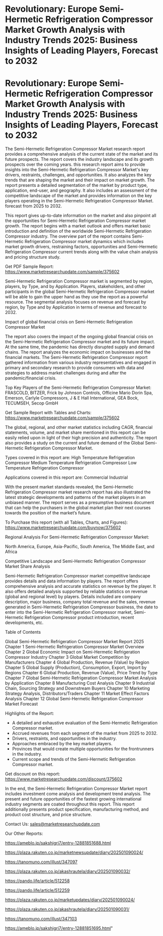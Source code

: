   # Revolutionary: Europe Semi-Hermetic Refrigeration Compressor Market Growth Analysis with Industry Trends 2025: Business Insights of Leading Players, Forecast to 2032
# Revolutionary: Europe Semi-Hermetic Refrigeration Compressor Market Growth Analysis with Industry Trends 2025: Business Insights of Leading Players, Forecast to 2032

The Semi-Hermetic Refrigeration Compressor Market research report provides a comprehensive analysis of the current state of the market and its future prospects. The report covers the industry landscape and its growth prospects over the coming years. this research report aims to provide insights into the Semi-Hermetic Refrigeration Compressor Market's key drivers, restraints, challenges, and opportunities. It also analyzes the key trends that are shaping the market and their impact on market growth. The report presents a detailed segmentation of the market by product type, application, end-user, and geography. It also includes an assessment of the competitive landscape of the market and provides information on the key players operating in the Semi-Hermetic Refrigeration Compressor Market. forecast from 2025 to 2032.

This report gives up-to-date information on the market and also pinpoint all the opportunities for Semi-Hermetic Refrigeration Compressor market growth. The report begins with a market outlook and offers market basic introduction and definition of the worldwide Semi-Hermetic Refrigeration Compressor industry. The overview part of the report contains Semi-Hermetic Refrigeration Compressor market dynamics which includes market growth drivers, restraining factors, opportunities and Semi-Hermetic Refrigeration Compressor current trends along with the value chain analysis and pricing structure study.

Get PDF Sample Report: https://www.marketresearchupdate.com/sample/375602

Semi-Hermetic Refrigeration Compressor market is segmented by region, players, by Type, and by Application. Players, stakeholders, and other participants in the global Semi-Hermetic Refrigeration Compressor market will be able to gain the upper hand as they use the report as a powerful resource. The segmental analysis focuses on revenue and forecast by region, by Type and by Application in terms of revenue and forecast to 2032.

Impact of global financial crisis on Semi-Hermetic Refrigeration Compressor Market

The report also covers the impact of the ongoing global financial crisis on the Semi-Hermetic Refrigeration Compressor market and its future impact. At the same time, the pandemic has directly disrupted supply and demand chains. The report analyzes the economic impact on businesses and the financial markets. The Semi-Hermetic Refrigeration Compressor report gathered information from various industry representatives and engaged in primary and secondary research to provide consumers with data and strategies to address market challenges during and after the pandemic/financial crisis.

Top Key Players of the Semi-Hermetic Refrigeration Compressor Market:
FRASCOLD, BITZER, Frick by Johnson Controls, Officine Mario Dorin Spa, Emerson, Carlyle Compressors, J & E Hall International, GEA Bock, TECUMSEH, Secop GmbH


Get Sample Report with Tables and Charts: https://www.marketresearchupdate.com/sample/375602

The global, regional, and other market statistics including CAGR, financial statements, volume, and market share mentioned in this report can be easily relied upon in light of their high precision and authenticity. The report also provides a study on the current and future demand of the Global Semi-Hermetic Refrigeration Compressor Market.

Types covered in this report are:
High Temperature Refrigeration Compressor
Medium Temperature Refrigeration Compressor
Low Temperature Refrigeration Compressor


Applications covered in this report are:
Commercial
Industrial


With the present market standards revealed, the Semi-Hermetic Refrigeration Compressor market research report has also illustrated the latest strategic developments and patterns of the market players in an unbiased manner. The report serves as a presumptive business document that can help the purchasers in the global market plan their next courses towards the position of the market’s future.

To Purchase this report (with all Tables, Charts, and Figures): https://www.marketresearchupdate.com/buynow/375602

Regional Analysis For Semi-Hermetic Refrigeration Compressor Market:

North America, Europe, Asia-Pacific, South America, The Middle East, and Africa

Competitive Landscape and Semi-Hermetic Refrigeration Compressor Market Share Analysis

Semi-Hermetic Refrigeration Compressor market competitive landscape provides details and data information by players. The report offers comprehensive analysis and accurate statistics on revenue by the player. It also offers detailed analysis supported by reliable statistics on revenue (global and regional level) by players. Details included are company description, major business, company total revenue and the sales, revenue generated in Semi-Hermetic Refrigeration Compressor business, the date to enter into the Semi-Hermetic Refrigeration Compressor market, Semi-Hermetic Refrigeration Compressor product introduction, recent developments, etc.

Table of Contents

Global Semi-Hermetic Refrigeration Compressor Market Report 2025
Chapter 1 Semi-Hermetic Refrigeration Compressor Market Overview
Chapter 2 Global Economic Impact on Semi-Hermetic Refrigeration Compressor Industry
Chapter 3 Global Market Competition by Manufacturers
Chapter 4 Global Production, Revenue (Value) by Region
Chapter 5 Global Supply (Production), Consumption, Export, Import by Regions
Chapter 6 Global Production, Revenue (Value), Price Trend by Type
Chapter 7 Global Semi-Hermetic Refrigeration Compressor Market Analysis by Application
Chapter 8 Manufacturing Cost Analysis
Chapter 9 Industrial Chain, Sourcing Strategy and Downstream Buyers
Chapter 10 Marketing Strategy Analysis, Distributors/Traders
Chapter 11 Market Effect Factors Analysis
Chapter 12 Global Semi-Hermetic Refrigeration Compressor Market Forecast

Highlights of the Report:

- A detailed and exhaustive evaluation of the Semi-Hermetic Refrigeration Compressor market.
- Accrued revenues from each segment of the market from 2025 to 2032.
- Drivers, restraints, and opportunities in the industry.
- Approaches embraced by the key market players.
- Provinces that would create multiple opportunities for the frontrunners in the industry.
- Current scope and trends of the Semi-Hermetic Refrigeration Compressor market.

Get discount on this report: https://www.marketresearchupdate.com/discount/375602

In the end, the Semi-Hermetic Refrigeration Compressor Market report includes investment come analysis and development trend analysis. The present and future opportunities of the fastest growing international industry segments are coated throughout this report. This report additionally presents product specification, manufacturing method, and product cost structure, and price structure.

Contact Us:
sales@marketresearchupdate.com

Our Other Reports:

https://ameblo.jp/sakshigri7/entry-12881851688.html

https://plaza.rakuten.co.jp/marketnewsupdate/diary/202501090024/

https://tanomuno.com/illust/347097

https://plaza.rakuten.co.jp/akashrautela/diary/202501090032/

https://pando.life/article/512258

https://pando.life/article/512259

https://plaza.rakuten.co.jp/marketupdates/diary/202501090024/

https://plaza.rakuten.co.jp/akashrautela/diary/202501090031/

https://tanomuno.com/illust/347103

https://ameblo.jp/sakshigri7/entry-12881851695.html"
